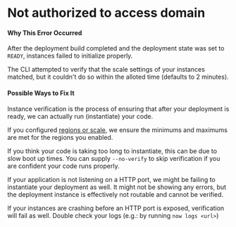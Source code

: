 # Not authorized to access domain

#### Why This Error Occurred

After the deployment build completed and the deployment state was set to `READY`,
instances failed to initialize properly.

The CLI attempted to verify that the scale settings of your instances matched,
but it couldn't do so within the alloted time (defaults to 2 minutes).

#### Possible Ways to Fix It

Instance verification is the process of ensuring that after
your deployment is ready, we can actually run (instantiate) your code.

If you configured [regions or scale](https://zeit.co/docs/features/scaling),
we ensure the minimums and maximums are met for the regions you enabled.

If you think your code is taking too long to instantiate, this can be due
to slow boot up times. You can supply `--no-verify` to skip verification
if you are confident your code runs properly.

If your application is not listening on a HTTP port, we might be failing to 
instantiate your deployment as well. It might not be showing any errors,
but the deployment instance is effectively not routable and cannot be
verified.

If your instances are crashing before an HTTP port is exposed, verification
will fail as well. Double check your logs (e.g.: by running `now logs <url>`)
